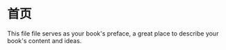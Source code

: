 # 首页

This file file serves as your book's preface, a great place to describe your book's content and ideas.

